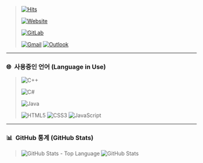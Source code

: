 > [![Hits](https://hits.seeyoufarm.com/api/count/incr/badge.svg?url=https%3A%2F%2Fgithub.com%2Fbanb3515&count_bg=%2379C83D&title_bg=%23555555&icon=github.svg&icon_color=%23FFFFFF&title=Hits&edge_flat=true)](https://github.com/banb3515)
>
> [![Website](https://img.shields.io/website?down_color=red&down_message=X&label=Website&logo=vue.js&style=for-the-badge&up_color=green&up_message=O&url=http%3A%2F%2Fbanb.work)](http://banb.work)
>
> [![GitLab](https://img.shields.io/badge/GitLab-E0844F?style=for-the-badge&logo=GitLab&logoColor=white)](https://gitlab.com/BanB3515)
>
> [![Gmail](https://img.shields.io/badge/Gmail-d14836?style=for-the-badge&logo=Gmail&logoColor=white&link=mailto:banb3515@gmail.com)](mailto:banb3515@gmail.com)
[![Outlook](https://img.shields.io/badge/Outlook-4374D9?style=for-the-badge&logo=Microsoft%20Outlook&logoColor=white&link=mailto:banb3515@outlook.kr)](mailto:banb3515@outlook.kr)

---

### 🌐 &nbsp;사용중인 언어 (Language in Use)
> ![C++](https://img.shields.io/badge/C++-4374D9?style=for-the-badge&logo=C%2B%2B&logoColor=white)
> 
> ![C#](https://img.shields.io/badge/C%23-A566FF?style=for-the-badge&logo=CSharp&logoColor=white) 
> 
> ![Java](https://img.shields.io/badge/Java-DE4F4F?style=for-the-badge&logo=Java&logoColor=white) 
> 
> ![HTML5](https://img.shields.io/badge/HTML5-DB3A00?style=for-the-badge&logo=HTML5&logoColor=white)
> ![CSS3](https://img.shields.io/badge/CSS3-3DB7CC?style=for-the-badge&logo=CSS3&logoColor=white)
> ![JavaScript](https://img.shields.io/badge/JavaScript-F2CB61?style=for-the-badge&logo=JavaScript&logoColor=white)

---

### 📊 &nbsp;GitHub 통계 (GitHub Stats)

> ![GitHub Stats - Top Language](https://github-readme-stats.vercel.app/api/top-langs/?username=banb3515&theme=tokyonight)
> ![GitHub Stats](https://github-readme-stats.vercel.app/api?username=banb3515&show_icons=true&theme=tokyonight&count_private=true)
